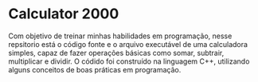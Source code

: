 # Calculator 2000

Com objetivo de treinar minhas habilidades em programação, nesse repsitorio está o código fonte e o arquivo executável de uma calculadora simples, capaz de fazer operações básicas como somar, subtrair, multiplicar e dividir. O códido foi construído na linguagem C++, utilizando alguns conceitos de boas práticas em programação.
